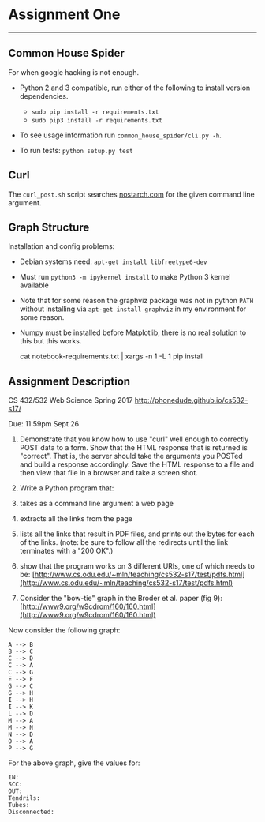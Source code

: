 # Assignment One

-------------------------------

## Common House Spider

For when google hacking is not enough.

*   Python 2 and 3 compatible, run either of the following to install version dependencies.

    * `sudo pip install -r requirements.txt`
    * `sudo pip3 install -r requirements.txt`

*   To see usage information run `common_house_spider/cli.py -h`.
*   To run tests: `python setup.py test`

## Curl

The `curl_post.sh` script searches [nostarch.com](nostarch.com) for the
given command line argument.

## Graph Structure

Installation and config problems:

*   Debian systems need: `apt-get install libfreetype6-dev`
*   Must run `python3 -m ipykernel install` to make Python 3 kernel available
*   Note that for some reason the graphviz package was not in python `PATH` without installing via `apt-get install graphviz` in my environment for some reason.
*   Numpy must be installed before Matplotlib, there is no real solution to this but this works.

    cat notebook-requirements.txt | xargs -n 1 -L 1 pip install


## Assignment Description

CS 432/532 Web Science
Spring 2017
http://phonedude.github.io/cs532-s17/

Due: 11:59pm Sept 26

1.  Demonstrate that you know how to use "curl" well enough to
correctly POST data to a form.  Show that the HTML response that
is returned is "correct".  That is, the server should take the
arguments you POSTed and build a response accordingly.  Save the
HTML response to a file and then view that file in a browser and
take a screen shot.

2.  Write a Python program that:

  1. takes as a command line argument a web page
  2. extracts all the links from the page
  3. lists all the links that result in PDF files, and prints out the bytes for each of the links.  (note: be sure to follow all the redirects until the link terminates with a "200 OK".)
  4. show that the program works on 3 different URIs, one of which needs to be: [http://www.cs.odu.edu/~mln/teaching/cs532-s17/test/pdfs.html](http://www.cs.odu.edu/~mln/teaching/cs532-s17/test/pdfs.html)

3.  Consider the "bow-tie" graph in the Broder et al. paper (fig 9): [http://www9.org/w9cdrom/160/160.html](http://www9.org/w9cdrom/160/160.html)

Now consider the following graph:

    A --> B
    B --> C
    C --> D
    C --> A
    C --> G
    E --> F
    G --> C
    G --> H
    I --> H
    I --> K
    L --> D
    M --> A
    M --> N
    N --> D
    O --> A
    P --> G 
    
For the above graph, give the values for:

    IN: 
    SCC: 
    OUT: 
    Tendrils: 
    Tubes: 
    Disconnected:
